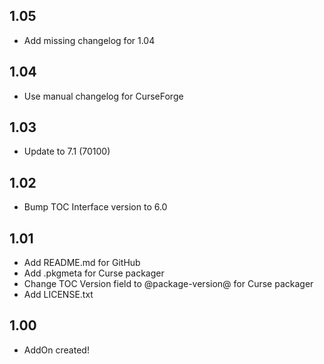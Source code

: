 ## 1.05
- Add missing changelog for 1.04

## 1.04
- Use manual changelog for CurseForge

## 1.03
- Update to 7.1 (70100)

## 1.02
- Bump TOC Interface version to 6.0

## 1.01
- Add README.md for GitHub
- Add .pkgmeta for Curse packager
- Change TOC Version field to @package-version@ for Curse packager
- Add LICENSE.txt

## 1.00
- AddOn created!
